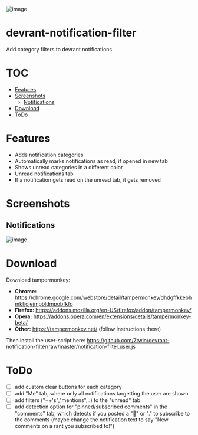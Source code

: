 ![image](https://user-images.githubusercontent.com/32747235/40572648-9644fc72-60b1-11e8-95fa-54e4cf3220fd.png)

# devrant-notification-filter
Add category filters to devrant notifications

# TOC

* [Features](#features)
* [Screenshots](#screenshots)
  * [Notifications](#notifications)
* [Download](#download)
* [ToDo](#todo)

# Features

* Adds notification categories
* Automatically marks notifications as read, if opened in new tab
* Shows unread categories in a different color
* Unread notifications tab
* If a notification gets read on the unread tab, it gets removed

# Screenshots

## Notifications
![image](https://user-images.githubusercontent.com/32747235/40572692-e7033114-60b2-11e8-80cb-c3e8f38fde8d.png)

# Download
Download tampermonkey:

* **Chrome:** https://chrome.google.com/webstore/detail/tampermonkey/dhdgffkkebhmkfjojejmpbldmpobfkfo
* **Firefox:** https://addons.mozilla.org/en-US/firefox/addon/tampermonkey/
* **Opera:** https://addons.opera.com/en/extensions/details/tampermonkey-beta/
* **Other:** https://tampermonkey.net/ (follow instructions there)

Then install the user-script here: https://github.com/7twin/devrant-notification-filter/raw/master/notification-filter.user.js

# ToDo

- [ ] add custom clear buttons for each category
- [ ] add "Me" tab, where only all notifications targetting the user are shown
- [ ] add filters ("++'s","mentions",..) to the "unread" tab
- [ ] add detection option for "pinned/subscribed comments" in the "comments" tab, which detects if you posted a "📌" or "." to subscribe to the comments (maybe change the notification text to say "New comments on a rant you subscribed to!")
